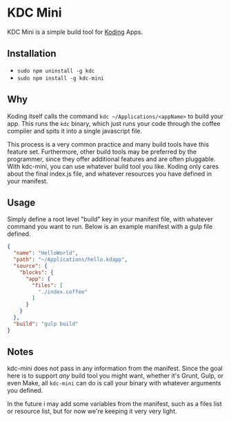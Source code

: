 
# KDC Mini

KDC Mini is a simple build tool for [Koding][0] Apps.

## Installation

- `sudo npm uninstall -g kdc`
- `sudo npm install -g kdc-mini`

## Why

Koding itself calls the command `kdc ~/Applications/<appName>` to build your
app. This runs the `kdc` binary, which just runs your code through the coffee
compiler and spits it into a single javascript file.

This process is a very common practice and many build tools have this
feature set. Furthermore, other build tools may be preferred by the programmer,
since they offer additional features and are often pluggable. With kdc-mini, you
can use whatever build tool you like. Koding only cares about the final
index.js file, and whatever resources you have defined in your manifest.

## Usage

Simply define a root level "build" key in your manifest file, with whatever
command you want to run. Below is an example manifest with a gulp file defined.

```json
{
  "name": "HelloWorld",
  "path": "~/Applications/hello.kdapp",
  "source": {
    "blocks": {
      "app": {
        "files": [
          "./index.coffee"
        ]
      }
    }
  },
  "build": "gulp build"
}
```

## Notes

kdc-mini does not pass in any information from the manifest. Since the goal here
is to support *any* build tool you might want, whether it's Grunt, Gulp, or even
Make, all `kdc-mini` can do is call your binary with whatever arguments you
defined.

In the future i may add some variables from the manifest, such as a files list
or resource list, but for now we're keeping it very very light.


[0]: https://koding.com
